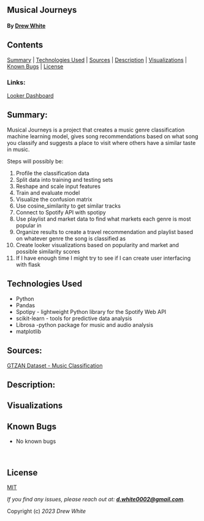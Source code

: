 ## Musical Journeys
#### By [Drew White](https://www.linkedin.com/in/drew-riley-white/)


## Contents
[Summary](#summary) |
[Technologies Used](#technologies-used) |
[Sources](#sources) |
[Description](#description) |
[Visualizations](#visualizations) |
[Known Bugs](#known-bugs) |
[License](#license)
### Links:
[Looker Dashboard](#)
## Summary:
Musical Journeys is a project that creates a music genre classification machine learning model, gives song recommendations based on what song you classify and suggests a place to visit where others have a similar taste in music.

Steps will possibly be:
1. Profile the classification data
2. Split data into training and testing sets
3. Reshape and scale input features
4. Train and evaluate model
5. Visualize the confusion matrix
6. Use cosine_similarity to get similar tracks
7. Connect to Spotify API with spotipy
8. Use playlist and market data to find what markets each genre is most popular in
9. Organize results to create a travel recommendation and playlist based on whatever genre the song is classified as
10. Create looker visualizations based on popularity and market and possible similarity scores
11. If I have enough time I might try to see if I can create user interfacing with flask


## Technologies Used


* Python
* Pandas
* Spotipy - lightweight Python library for the Spotify Web API
* scikit-learn - tools for predictive data analysis
* Librosa -python package for music and audio analysis
* matplotlib


## Sources:

[GTZAN Dataset - Music Classification](https://www.kaggle.com/datasets/andradaolteanu/gtzan-dataset-music-genre-classification)

## Description:
## Visualizations

## Known Bugs

* No known bugs

</br>

## License

[MIT](./license.txt)

_If you find any issues, please reach out at: **d.white0002@gmail.com**._

Copyright (c) _2023_ _Drew White_
